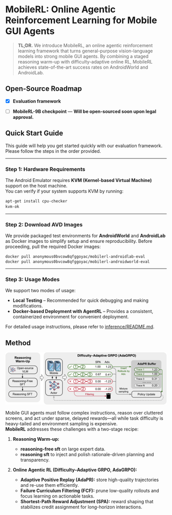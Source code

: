 # MobileRL: Online Agentic Reinforcement Learning for Mobile GUI Agents

> **TL;DR.** We introduce MobileRL, an online agentic reinforcement learning framework that turns general-purpose vision-language models into strong mobile GUI agents. By combining a staged reasoning warm-up with difficulty-adaptive online RL, MobileRL achieves state-of-the-art success rates on AndroidWorld and AndroidLab. 


## Open-Source Roadmap
- [x] **Evaluation framework** 
- [ ] **MobileRL-9B checkpoint** —  **Will be open-sourced soon upon legal approval.**


## Quick Start Guide

This guide will help you get started quickly with our evaluation framework.  
Please follow the steps in the order provided.

---

### Step 1: Hardware Requirements

The Android Emulator requires **KVM (Kernel-based Virtual Machine)** support on the host machine.  
You can verify if your system supports KVM by running:

```bash
apt-get install cpu-checker
kvm-ok
```

---

### Step 2: Download AVD Images

We provide packaged test environments for **AndroidWorld** and **AndroidLab** as Docker images to simplify setup and ensure reproducibility.
Before proceeding, pull the required Docker images:

```shell
docker pull anonymous0bvcow8qfggoyac/mobilerl-androidlab-eval
docker pull anonymous0bvcow8qfggoyac/mobilerl-androidworld-eval
```

---

### Step 3: Usage Modes

We support two modes of usage:

* **Local Testing** – Recommended for quick debugging and making modifications.
* **Docker-based Deployment with AgentRL** – Provides a consistent, containerized environment for convenient deployment.

For detailed usage instructions, please refer to [inference/README.md](inference/README.md).



## Method

![Framework overview](assets/androidrl-main.png)

Mobile GUI agents must follow complex instructions, reason over cluttered screens, and act under sparse, delayed rewards—all while task difficulty is heavy-tailed and environment sampling is expensive.  
**MobileRL** addresses these challenges with a two-stage recipe:

1. **Reasoning Warm-up:**  
   - **reasoning-free sft** on large expert data.  
   - **reasoning sft** to inject and polish rationale-driven planning and transparency.

2. **Online Agentic RL (Difficulty–Adaptive GRPO, AdaGRPO):**  
   - **Adaptive Positive Replay (AdaPR):** store high-quality trajectories and re-use them efficiently.  
   - **Failure Curriculum Filtering (FCF):** prune low-quality rollouts and focus learning on actionable tasks.  
   - **Shortest-Path Reward Adjustment (SPA):** reward shaping that stabilizes credit assignment for long-horizon interactions.

